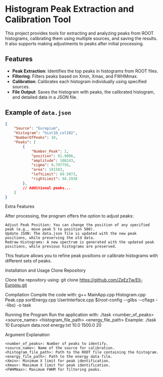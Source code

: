 # Histogram Peak Extraction and Calibration Tool

This project provides tools for extracting and analyzing peaks from ROOT histograms, calibrating them using multiple sources, and saving the results. It also supports making adjustments to peaks after initial processing.

## Features

- **Peak Extraction**: Identifies the top peaks in histograms from ROOT files.
- **Filtering**: Filters peaks based on Xmin, Xmax, and FWHMmax.
- **Calibration**: Calibrates each histogram individually using specified sources.
- **File Output**: Saves the histogram with peaks, the calibrated histogram, and detailed data in a JSON file.

## Example of `data.json`

```json
{
    "Source": "Europium",
    "Histogram": "hist1D_col102",
    "NumberOfPeaks": 10,
    "Peaks": [
        {
            "Number_Peak": 1,
            "position": 91.9006,
            "amplitude": 108243,
            "sigma": 0.797756,
            "area": 191502,
            "leftLimit": 89.5073,
            "rightLimit": 94.2938
        },
        // Additional peaks...
    ]
}
```
Extra Features

After processing, the program offers the option to adjust peaks:

    Adjust Peak Position: You can change the position of any specified peak (e.g., move peak 5 to position 500).
    Update JSON: The data.json file is updated with the new peak positions, while preserving the old data.
    Redraw Histograms: A new spectrum is generated with the updated peak positions, while previous histograms are preserved.

This feature allows you to refine peak positions or calibrate histograms with different sets of peaks.


Installation and Usage
Clone Repository

Clone the repository using: git clone https://github.com/ZeEzTw/Eli-Europiu.git


Compilation
Compile the code with: g++ MainApp.cpp Histogram.cpp Peak.cpp sortEnergy.cpp UserInterface.cpp $(root-config --glibs --cflags --libs) -o task


Running the Program
Run the application with: ./task <number_of_peaks> <source_name> <histogram_file_path> <energy_file_path> <Xmin> <Xmax> <FWHMmax>
Example: ./task 10 Europium data.root energy.txt 10.0 1500.0 20

Argument Explanation

    <number_of_peaks>: Number of peaks to identify.
    <source_name>: Name of the source for calibration.
    <histogram_file_path>: Path to the ROOT file containing the histogram.
    <energy_file_path>: Path to the energy data file.
    <Xmin>: Minimum X limit for peak identification.
    <Xmax>: Maximum X limit for peak identification.
    <FWHMmax>: Maximum FWHM for filtering peaks.



